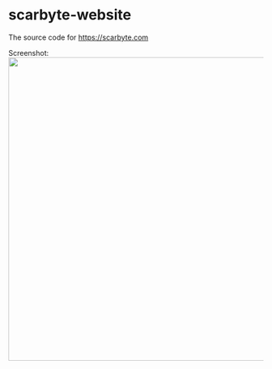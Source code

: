 # scarbyte-website
The source code for https://scarbyte.com

Screenshot:  
<img src="https://github.com/Scarbyte/scarbyte-website/blob/main/screenshot.png?raw=true" width=600>
